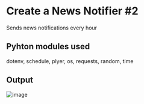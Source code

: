 # Create a News Notifier #2
Sends news notifications every hour
&nbsp;
## Pyhton modules used
dotenv, schedule, plyer, os, requests, random, time

## Output
![image](https://user-images.githubusercontent.com/54235627/126539346-082bd2c6-a46d-4123-9097-de285cd39eba.png)
